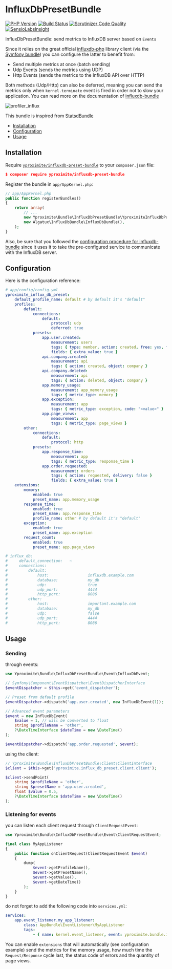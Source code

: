 InfluxDbPresetBundle
====================

[![PHP Version](https://img.shields.io/badge/PHP-%5E7.0-blue.svg)](https://img.shields.io/badge/PHP-%5E7.0-blue.svg) [![Build Status](https://travis-ci.org/Yproximite/influxdb-preset-bundle.svg?branch=master)](https://travis-ci.org/Yproximite/influxdb-preset-bundle) [![Scrutinizer Code Quality](https://scrutinizer-ci.com/g/Yproximite/influxdb-preset-bundle/badges/quality-score.png?b=master)](https://scrutinizer-ci.com/g/Yproximite/influxdb-preset-bundle/?branch=master) [![SensioLabsInsight](https://insight.sensiolabs.com/projects/30d897e5-749a-4b2e-aa5f-381c61ddebb6/mini.png)](https://insight.sensiolabs.com/projects/30d897e5-749a-4b2e-aa5f-381c61ddebb6)

InfluxDbPresetBundle: send metrics to InfluxDB server based on `Events` 

Since it relies on the great official [influxdb-php](https://github.com/influxdata/influxdb-php) library client (via the [Symfony bundle](https://github.com/Algatux/influxdb-bundle)) you can configure the latter to benefit from:
- Send multiple metrics at once (batch sending)
- Udp Events (sends the metrics using UDP)
- Http Events (sends the metrics to the InfluxDB API over HTTP)

Both methods (Udp/Http) can also be deferred, meaning you can send the metrics only when `kernel.terminate` event is fired in order not to slow your application.
You can read more on the documentation of [influxdb-bundle](https://github.com/Algatux/influxdb-bundle#sending-data-to-influx-db-trough-events)

![profiler_influx](https://cloud.githubusercontent.com/assets/9335422/21149456/d2f74b1c-c15b-11e6-9f89-eb7a2fabb754.png)

This bundle is inspired from [StatsdBundle](https://github.com/M6Web/StatsdBundle)

* [Installation](#installation)
* [Configuration](#configuration)
* [Usage](#usage)

Installation
------------

Require
[`yproximite/influxdb-preset-bundle`](https://packagist.org/packages/yproximite/influxdb-preset-bundle)
to your `composer.json` file:

```json
$ composer require yproximite/influxdb-preset-bundle
```

Register the bundle in `app/AppKernel.php`:

```php
// app/AppKernel.php
public function registerBundles()
{
    return array(
        // ...
        new Yproximite\Bundle\InfluxDbPresetBundle\YproximiteInfluxDbPresetBundle(),
        new Algatux\InfluxDbBundle\InfluxDbBundle(),
    );
}
```

Also, be sure that you followed the [configuration procedure for influxdb-bundle](https://github.com/Algatux/influxdb-bundle) since it uses it to take the pre-configured service to communicate with the InfluxDB server.

Configuration
-------------

Here is the configuration reference:

```yaml
# app/config/config.yml
yproximite_influx_db_preset:
    default_profile_name: default # by default it's "default"
    profiles:
        default:
            connections:
                default:
                    protocol: udp
                    deferred: true
            presets:
                app.user.created:
                    measurement: users
                    tags: { type: member, action: created, free: yes, foo: bar }
                    fields: { extra_value: true }
                api.company.created:
                    measurement: api
                    tags: { action: created, object: company }
                api.company.deleted:
                    measurement: api
                    tags: { action: deleted, object: company }
                app.memory_usage:
                    measurement: app_memory_usage
                    tags: { metric_type: memory }
                app.exception:
                    measurement: app
                    tags: { metric_type: exception, code: "<value>" }
                app.page_views:
                    measurement: app
                    tags: { metric_type: page_views }
        other:
            connections:
                default:
                    protocol: http
            presets:
                app.response_time:
                    measurement: app
                    tags: { metric_type: response_time }
                app.order.requested:
                    measurement: orders
                    tags: { action: requested, delivery: false }
                    fields: { extra_value: true }
    extensions:
        memory:
            enabled: true
            preset_name: app.memory_usage
        response_time:
            enabled: true
            preset_name: app.response_time
            profile_name: other # by default it's "default"
        exception:
            enabled: true
            preset_name: app.exception
        request_count:
            enabled: true
            preset_name: app.page_views

# influx_db:
#     default_connection:   ~
#     connections:
#         default:
#             host:                 influxdb.example.com
#             database:             my_db
#             udp:                  true
#             udp_port:             4444
#             http_port:            8086
#         other:
#             host:                 important.example.com
#             database:             my_db
#             udp:                  false
#             udp_port:             4444
#             http_port:            8086
```

Usage
-----

### Sending ###

through events:

```php
use Yproximite\Bundle\InfluxDbPresetBundle\Event\InfluxDbEvent;

// Symfony\Component\EventDispatcher\EventDispatcherInterface
$eventDispatcher = $this->get('event_dispatcher');

// Preset from default profile
$eventDispatcher->dispatch('app.user.created', new InfluxDbEvent(1));

// Advanced event parameters
$event = new InfluxDbEvent(
    $value = 1, // will be converted to float
    string $profileName = 'other',
    ?\DateTimeInterface $dateTime = new \DateTime()
);

$eventDispatcher->dispatch('app.order.requested', $event);
```

using the client:

```php
// Yproximite\Bundle\InfluxDbPresetBundle\Client\ClientInterface
$client = $this->get('yproximite.influx_db_preset.client.client');

$client->sendPoint(
    string $profileName = 'other',
    string $presetName = 'app.user.created',
    float $value = 0.5,
    ?\DateTimeInterface $dateTime = new \DateTime()
);
```

### Listening for events ###

you can listen each client request through `ClientRequestEvent`:

```php
use Yproximite\Bundle\InfluxDbPresetBundle\Event\ClientRequestEvent;

final class MyAppListener
{
    public function onClientRequest(ClientRequestEvent $event)
    {
        dump(
            $event->getProfileName(),
            $event->getPresetName(),
            $event->getValue(),
            $event->getDateTime()
        );
    }
}
```

do not forget to add the following code into `services.yml`:

```yaml
services:
    app.event_listener.my_app_listener:
        class: AppBundle\EventListener\MyAppListener
        tags:
            - { name: kernel.event_listener, event: yproximite.bundle.influx_db_preset.client_request, method: onClientRequest }
```

You can enable `extensions` that will automatically (see configuration example) send the metrics for the memory usage, 
how much time the `Request/Response` cycle last, the status code of errors and the quantity of page views.
